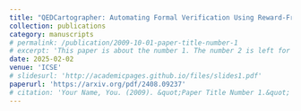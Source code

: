 ```yaml
---
title: "QEDCartographer: Automating Formal Verification Using Reward-Free Reinforcement Learning"
collection: publications
category: manuscripts
# permalink: /publication/2009-10-01-paper-title-number-1
# excerpt: 'This paper is about the number 1. The number 2 is left for future work.'
date: 2025-02-02
venue: 'ICSE'
# slidesurl: 'http://academicpages.github.io/files/slides1.pdf'
paperurl: 'https://arxiv.org/pdf/2408.09237'
# citation: 'Your Name, You. (2009). &quot;Paper Title Number 1.&quot; <i>Journal 1</i>. 1(1).'
---
```

<!-- 
The contents above will be part of a list of publications, if the user clicks the link for the publication than the contents of section will be rendered as a full page, allowing you to provide more information about the paper for the reader. When publications are displayed as a single page, the contents of the above "citation" field will automatically be included below this section in a smaller font. -->

<!--
Adding this comment for debug purposes. -->
